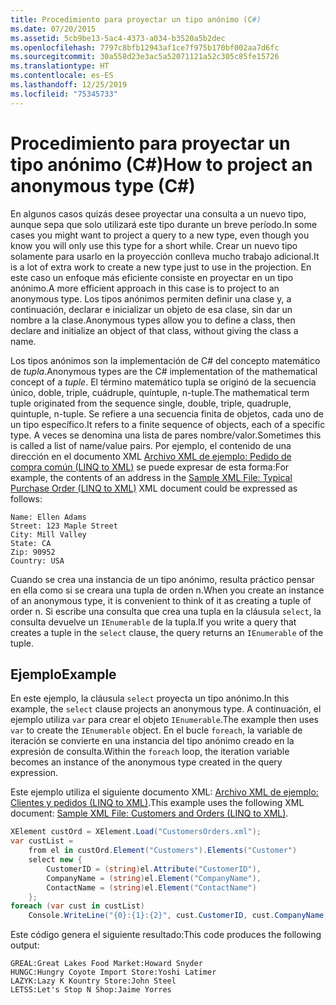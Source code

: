```yaml
---
title: Procedimiento para proyectar un tipo anónimo (C#)
ms.date: 07/20/2015
ms.assetid: 5cb9be13-5ac4-4373-a034-b3520a5b2dec
ms.openlocfilehash: 7797c8bfb12943af1ce7f975b170bf002aa7d6fc
ms.sourcegitcommit: 30a558d23e3ac5a52071121a52c305c85fe15726
ms.translationtype: HT
ms.contentlocale: es-ES
ms.lasthandoff: 12/25/2019
ms.locfileid: "75345733"
---
```

# <a name="how-to-project-an-anonymous-type-c"></a><span data-ttu-id="1bcb9-102">Procedimiento para proyectar un tipo anónimo (C#)</span><span class="sxs-lookup"><span data-stu-id="1bcb9-102">How to project an anonymous type (C#)</span></span>
<span data-ttu-id="1bcb9-103">En algunos casos quizás desee proyectar una consulta a un nuevo tipo, aunque sepa que solo utilizará este tipo durante un breve período.</span><span class="sxs-lookup"><span data-stu-id="1bcb9-103">In some cases you might want to project a query to a new type, even though you know you will only use this type for a short while.</span></span> <span data-ttu-id="1bcb9-104">Crear un nuevo tipo solamente para usarlo en la proyección conlleva mucho trabajo adicional.</span><span class="sxs-lookup"><span data-stu-id="1bcb9-104">It is a lot of extra work to create a new type just to use in the projection.</span></span> <span data-ttu-id="1bcb9-105">En este caso un enfoque más eficiente consiste en proyectar en un tipo anónimo.</span><span class="sxs-lookup"><span data-stu-id="1bcb9-105">A more efficient approach in this case is to project to an anonymous type.</span></span> <span data-ttu-id="1bcb9-106">Los tipos anónimos permiten definir una clase y, a continuación, declarar e inicializar un objeto de esa clase, sin dar un nombre a la clase.</span><span class="sxs-lookup"><span data-stu-id="1bcb9-106">Anonymous types allow you to define a class, then declare and initialize an object of that class, without giving the class a name.</span></span>  
  
 <span data-ttu-id="1bcb9-107">Los tipos anónimos son la implementación de C# del concepto matemático de *tupla*.</span><span class="sxs-lookup"><span data-stu-id="1bcb9-107">Anonymous types are the C# implementation of the mathematical concept of a *tuple*.</span></span> <span data-ttu-id="1bcb9-108">El término matemático tupla se originó de la secuencia único, doble, triple, cuádruple, quíntuple, n-tuple.</span><span class="sxs-lookup"><span data-stu-id="1bcb9-108">The mathematical term tuple originated from the sequence single, double, triple, quadruple, quintuple, n-tuple.</span></span> <span data-ttu-id="1bcb9-109">Se refiere a una secuencia finita de objetos, cada uno de un tipo específico.</span><span class="sxs-lookup"><span data-stu-id="1bcb9-109">It refers to a finite sequence of objects, each of a specific type.</span></span> <span data-ttu-id="1bcb9-110">A veces se denomina una lista de pares nombre/valor.</span><span class="sxs-lookup"><span data-stu-id="1bcb9-110">Sometimes this is called a list of name/value pairs.</span></span> <span data-ttu-id="1bcb9-111">Por ejemplo, el contenido de una dirección en el documento XML [Archivo XML de ejemplo: Pedido de compra común (LINQ to XML)](./sample-xml-file-typical-purchase-order-linq-to-xml-1.md) se puede expresar de esta forma:</span><span class="sxs-lookup"><span data-stu-id="1bcb9-111">For example, the contents of an address in the [Sample XML File: Typical Purchase Order (LINQ to XML)](./sample-xml-file-typical-purchase-order-linq-to-xml-1.md) XML document could be expressed as follows:</span></span>  
  
```text  
Name: Ellen Adams  
Street: 123 Maple Street  
City: Mill Valley  
State: CA  
Zip: 90952  
Country: USA  
```  
  
 <span data-ttu-id="1bcb9-112">Cuando se crea una instancia de un tipo anónimo, resulta práctico pensar en ella como si se creara una tupla de orden n.</span><span class="sxs-lookup"><span data-stu-id="1bcb9-112">When you create an instance of an anonymous type, it is convenient to think of it as creating a tuple of order n.</span></span> <span data-ttu-id="1bcb9-113">Si escribe una consulta que crea una tupla en la cláusula `select`, la consulta devuelve un `IEnumerable` de la tupla.</span><span class="sxs-lookup"><span data-stu-id="1bcb9-113">If you write a query that creates a tuple in the `select` clause, the query returns an `IEnumerable` of the tuple.</span></span>  
  
## <a name="example"></a><span data-ttu-id="1bcb9-114">Ejemplo</span><span class="sxs-lookup"><span data-stu-id="1bcb9-114">Example</span></span>  
 <span data-ttu-id="1bcb9-115">En este ejemplo, la cláusula `select` proyecta un tipo anónimo.</span><span class="sxs-lookup"><span data-stu-id="1bcb9-115">In this example, the `select` clause projects an anonymous type.</span></span> <span data-ttu-id="1bcb9-116">A continuación, el ejemplo utiliza `var` para crear el objeto `IEnumerable`.</span><span class="sxs-lookup"><span data-stu-id="1bcb9-116">The example then uses `var` to create the `IEnumerable` object.</span></span> <span data-ttu-id="1bcb9-117">En el bucle `foreach`, la variable de iteración se convierte en una instancia del tipo anónimo creado en la expresión de consulta.</span><span class="sxs-lookup"><span data-stu-id="1bcb9-117">Within the `foreach` loop, the iteration variable becomes an instance of the anonymous type created in the query expression.</span></span>  
  
 <span data-ttu-id="1bcb9-118">Este ejemplo utiliza el siguiente documento XML: [Archivo XML de ejemplo: Clientes y pedidos (LINQ to XML)](./sample-xml-file-customers-and-orders-linq-to-xml-2.md).</span><span class="sxs-lookup"><span data-stu-id="1bcb9-118">This example uses the following XML document: [Sample XML File: Customers and Orders (LINQ to XML)](./sample-xml-file-customers-and-orders-linq-to-xml-2.md).</span></span>  
  
```csharp  
XElement custOrd = XElement.Load("CustomersOrders.xml");  
var custList =  
    from el in custOrd.Element("Customers").Elements("Customer")  
    select new {  
        CustomerID = (string)el.Attribute("CustomerID"),  
        CompanyName = (string)el.Element("CompanyName"),  
        ContactName = (string)el.Element("ContactName")  
    };  
foreach (var cust in custList)  
    Console.WriteLine("{0}:{1}:{2}", cust.CustomerID, cust.CompanyName, cust.ContactName);  
```  
  
 <span data-ttu-id="1bcb9-119">Este código genera el siguiente resultado:</span><span class="sxs-lookup"><span data-stu-id="1bcb9-119">This code produces the following output:</span></span>  
  
```output  
GREAL:Great Lakes Food Market:Howard Snyder  
HUNGC:Hungry Coyote Import Store:Yoshi Latimer  
LAZYK:Lazy K Kountry Store:John Steel  
LETSS:Let's Stop N Shop:Jaime Yorres  
```  
  
